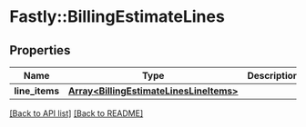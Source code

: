 # Fastly::BillingEstimateLines

## Properties

| Name | Type | Description | Notes |
| ---- | ---- | ----------- | ----- |
| **line_items** | [**Array&lt;BillingEstimateLinesLineItems&gt;**](BillingEstimateLinesLineItems.md) |  | [optional] |

[[Back to API list]](../../README.md#endpoints) [[Back to README]](../../README.md)

